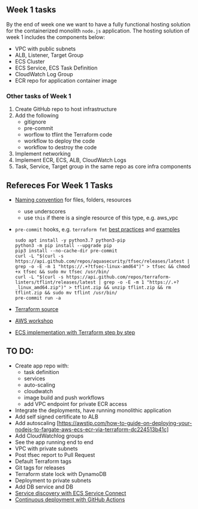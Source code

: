 ## Week 1 tasks

By the end of week one we want to have a fully functional hosting solution for the containerized monolith `node.js` application.
The hosting solution of week 1 includes the components below:

- VPC with public subnets 
- ALB, Listener, Target Group
- ECS Cluster
- ECS Service, ECS Task Definition
- CloudWatch Log Group
- ECR repo for application container image

### Other tasks of Week 1
1. Create GitHub repo to host infrastructure
2. Add the following
   - gitignore
   - pre-commit
   - worflow to tflint the Terraform code
   - workflow to deploy the code
   - workflow to destroy the code
3. Implement networking
4. Implement ECR, ECS, ALB, CloudWatch Logs
5. Task, Service, Target group in the same repo as core infra components

## Refereces For Week 1 Tasks 
- [Naming convention](https://www.terraform-best-practices.com/naming) for files, folders, resources
    - use underscores
    - use `this` if there is a single resource of this type, e.g. aws_vpc
- `pre-commit` hooks, e.g. `terraform fmt` [best practices](https://terraform-docs.io/how-to/pre-commit-hooks/) and [examples](https://github.com/antonbabenko/pre-commit-terraform)
    ```
    sudo apt install -y python3.7 python3-pip
    python3 -m pip install --upgrade pip
    pip3 install --no-cache-dir pre-commit
    curl -L "$(curl -s https://api.github.com/repos/aquasecurity/tfsec/releases/latest | grep -o -E -m 1 "https://.+?tfsec-linux-amd64")" > tfsec && chmod +x tfsec && sudo mv tfsec /usr/bin/
    curl -L "$(curl -s https://api.github.com/repos/terraform-linters/tflint/releases/latest | grep -o -E -m 1 "https://.+?_linux_amd64.zip")" > tflint.zip && unzip tflint.zip && rm tflint.zip && sudo mv tflint /usr/bin/
   pre-commit run -a
    ```

- [Terraform source](https://github.com/aws-samples/aws-stepfunctions-ecs-fargate-process/tree/main/templates)
- [AWS workshop](https://github.com/awslabs/amazon-ecs-nodejs-microservices/blob/master/2-containerized/infrastructure/ecs.yml)
- [ECS implementation with Terraform step by step](https://awstip.com/how-to-guide-on-deploying-your-nodejs-to-fargate-aws-ecs-ecr-via-terraform-dc224513b41c)

 ## TO DO:
  - Create app repo with:
      - task definition
      - services 
      - auto-scaling
      - cloudwatch
      - image build and push workflows
      - add VPC endpoint for private ECR access
  - Integrate the deployments, have running monolithic application
  - Add self signed certificate to ALB
  - Add autoscaling [https://awstip.com/how-to-guide-on-deploying-your-nodejs-to-fargate-aws-ecs-ecr-via-terraform-dc224513b41c]
  - Add CloudWatchlog groups
  - See the app running end to end
  - VPC with private subnets
  - Post tfsec report to Pull Request
  - Default Terraform tags
  - Git tags for releases
  - Terraform state lock with DynamoDB
  - Deployment to private subnets
  - Add DB service and DB
  - [Service discovery with ECS Service Connect](https://aws.amazon.com/blogs/aws/new-amazon-ecs-service-connect-enabling-easy-communication-between-microservices/)
  - [Continuous deployment with GitHub Actions](https://aws.amazon.com/blogs/opensource/github-actions-aws-fargate/)
  
